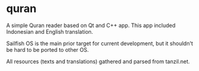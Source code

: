 # quran

A simple Quran reader based on Qt and C++ app.
This app included Indonesian and English translation.

Sailfish OS is the main prior target for current development, but it shouldn't be hard to be ported to other OS.

All resources (texts and translations) gathered and parsed from tanzil.net.
